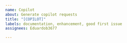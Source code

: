 ```yaml
---
name: Copilot
about: Generate copilot requests
title: "[COPILOT]"
labels: documentation, enhancement, good first issue
assignees: Eduardob3677

---
```



